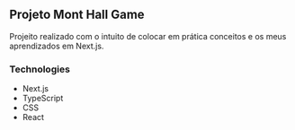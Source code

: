## Projeto Mont Hall Game

Projeito realizado com o intuito de colocar em prática conceitos e os meus aprendizados em Next.js.

### Technologies
- Next.js
- TypeScript
- CSS
- React
